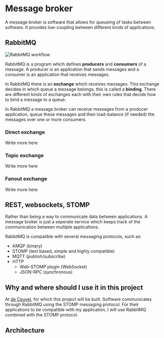 # Message broker
A message broker is software that allows for queueing of tasks between software. It provides low-coupling between different kinds of applications.


## RabbitMQ
![RabbitMQ workflow](https://www.cloudamqp.com/img/blog/workflow-rabbitmq.png)

RabbitMQ is a program which defines **producers** and **consumers** of a message. A producer is an application that sends messages and a consumer is an application that receives messages.

In RabbitMQ there is an **exchange** which receives messages. This exchange decides in which queue a message belongs, this is called a **binding**. There are different kinds of exchanges each with their own rules that decide how to bind a message to a queue.

In RabbitMQ a message broker can receive messages from a producer application, queue these messages and then load-balance (if needed) the messages over one or more consumers.

### Direct exchange
Write more here
### Topic exchange
Write more here
### Fanout exchange
Write more here

## REST, websockets, STOMP
Rather than being a way to communicate data between applications. A message broker is just a seperate service which keeps track of the communication between multiple applications.

RabbitMQ is compatible with several messaging protocols, such as:
- AMQP (binary)
- STOMP (text based, simple and highly compatible)
- MQTT (publish/subscribe)
- HTTP
    - Web-STOMP plugin (WebSocket)
    - JSON-RPC (synchronous)

## Why and where should I use it in this project
At [de Ceuvel](http://deceuvel.nl/en/), for which this project will be built. Software communicates through RabbitMQ using the STOMP messaging protocol. For their applications to be compatible with my application, I will use RabbitMQ combined with the STOMP protocol.

## Architecture

